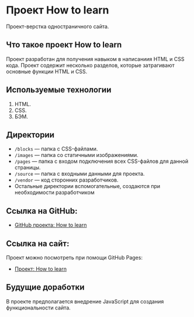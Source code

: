 # Проект How to learn
Проект-верстка одностраничного сайта.

## Что такое проект How to learn
Проект разработан для получения навыком в написаниия HTML и CSS кода. Проект содержит несколько разделов, которые затрагивают основные функции HTML и CSS.

## Используемые технологии
1. HTML.
2. CSS.
3. БЭМ.

## Директории
* `/blocks` — папка с CSS-файлами.
* `/images` — папка со статичными изображениями.
* `/pages` — папка с входом подключения всех CSS-файлов для данной страницы.
* `/source` — папка с входными данными для проекта.
* `/vendor` — код сторонних разработчиков.
* Остальные директории вспомогательные, создаются при необходимости разработчиком

## Ссылка на GitHub:
* [GitHub проекта: How to learn](https://github.com/dubyninpavel/how-to-learn)

## Ссылка на сайт:
Проект можно посмотреть при помощи GitHub Pages:
* [Проект: How to learn](https://dubyninpavel.github.io/how-to-learn)

## Будущие доработки
В проекте предполагается внедрение JavaScript для создания функциональности сайта.
